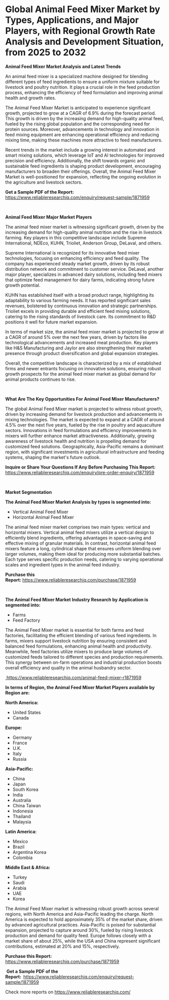 <p><h1>Global Animal Feed Mixer Market by Types, Applications, and Major Players, with Regional Growth Rate Analysis and Development Situation, from 2025 to 2032</h1></p><p><strong>Animal Feed Mixer Market Analysis and Latest Trends</strong></p>
<p><p>An animal feed mixer is a specialized machine designed for blending different types of feed ingredients to ensure a uniform mixture suitable for livestock and poultry nutrition. It plays a crucial role in the feed production process, enhancing the efficiency of feed formulation and improving animal health and growth rates.</p><p>The Animal Feed Mixer Market is anticipated to experience significant growth, projected to grow at a CAGR of 6.9% during the forecast period. This growth is driven by the increasing demand for high-quality animal feed, fueled by the rising global population and the corresponding need for protein sources. Moreover, advancements in technology and innovation in feed mixing equipment are enhancing operational efficiency and reducing mixing time, making these machines more attractive to feed manufacturers.</p><p>Recent trends in the market include a growing interest in automated and smart mixing solutions, which leverage IoT and AI technologies for improved precision and efficiency. Additionally, the shift towards organic and sustainable feed ingredients is shaping product development, encouraging manufacturers to broaden their offerings. Overall, the Animal Feed Mixer Market is well-positioned for expansion, reflecting the ongoing evolution in the agriculture and livestock sectors.</p></p>
<p><strong>Get a Sample PDF of the Report:&nbsp;</strong> <a href="https://www.reliableresearchiq.com/enquiry/request-sample/1871959?utm_campaign=2243&utm_medium=2&utm_source=Github&utm_content=ia&utm_term=16022025&utm_id=animal-feed-mixer">https://www.reliableresearchiq.com/enquiry/request-sample/1871959</a></p>
<p>&nbsp;</p>
<p><strong>Animal Feed Mixer Major Market Players</strong></p>
<p><p>The animal feed mixer market is witnessing significant growth, driven by the increasing demand for high-quality animal nutrition and the rise in livestock farming. Key players in this competitive landscape include Supreme International, NDEco, KUHN, Trioliet, Anderson Group, DeLaval, and others.</p><p>Supreme International is recognized for its innovative feed mixer technologies, focusing on enhancing efficiency and feed quality. The company has experienced steady market growth, driven by its robust distribution network and commitment to customer service. DeLaval, another major player, specializes in advanced dairy solutions, including feed mixers that optimize feed management for dairy farms, indicating strong future growth potential.</p><p>KUHN has established itself with a broad product range, highlighting its adaptability to various farming needs. It has reported significant sales revenues, bolstered by continuous innovation and strategic partnerships. Trioliet excels in providing durable and efficient feed mixing solutions, catering to the rising standards of livestock care. Its commitment to R&D positions it well for future market expansion.</p><p>In terms of market size, the animal feed mixer market is projected to grow at a CAGR of around 5% over the next few years, driven by factors like technological advancements and increased meat production. Key players like H&S Manufacturing and Jaylor are also strengthening their market presence through product diversification and global expansion strategies.</p><p>Overall, the competitive landscape is characterized by a mix of established firms and newer entrants focusing on innovative solutions, ensuring robust growth prospects for the animal feed mixer market as global demand for animal products continues to rise.</p></p>
<p>&nbsp;</p>
<p><strong>What Are The Key Opportunities For Animal Feed Mixer Manufacturers?</strong></p>
<p><p>The global Animal Feed Mixer market is projected to witness robust growth, driven by increasing demand for livestock production and advancements in mixing technologies. The market is expected to expand at a CAGR of around 4.5% over the next five years, fueled by the rise in poultry and aquaculture sectors. Innovations in feed formulations and efficiency improvements in mixers will further enhance market attractiveness. Additionally, growing awareness of livestock health and nutrition is propelling demand for customized feed solutions. Geographically, Asia-Pacific remains a dominant region, with significant investments in agricultural infrastructure and feeding systems, shaping the market's future outlook.</p></p>
<p><strong>Inquire or Share Your Questions If Any Before Purchasing This Report:</strong> <a href="https://www.reliableresearchiq.com/enquiry/pre-order-enquiry/1871959?utm_campaign=2243&utm_medium=2&utm_source=Github&utm_content=ia&utm_term=16022025&utm_id=animal-feed-mixer">https://www.reliableresearchiq.com/enquiry/pre-order-enquiry/1871959</a></p>
<p>&nbsp;</p>
<p><strong>Market Segmentation</strong></p>
<p><strong>The Animal Feed Mixer Market Analysis by types is segmented into:</strong></p>
<p><ul><li>Vertical Animal Feed Mixer</li><li>Horizontal Animal Feed Mixer</li></ul></p>
<p><p>The animal feed mixer market comprises two main types: vertical and horizontal mixers. Vertical animal feed mixers utilize a vertical design to efficiently blend ingredients, offering advantages in space-saving and effective mixing of granular materials. In contrast, horizontal animal feed mixers feature a long, cylindrical shape that ensures uniform blending over larger volumes, making them ideal for producing more substantial batches. Each type serves specific production needs, catering to varying operational scales and ingredient types in the animal feed industry.</p></p>
<p><strong>Purchase this Report:&nbsp;</strong><a href="https://www.reliableresearchiq.com/purchase/1871959?utm_campaign=2243&utm_medium=2&utm_source=Github&utm_content=ia&utm_term=16022025&utm_id=animal-feed-mixer">https://www.reliableresearchiq.com/purchase/1871959</a></p>
<p>&nbsp;</p>
<p><strong>The Animal Feed Mixer Market Industry Research by Application is segmented into:</strong></p>
<p><ul><li>Farms</li><li>Feed Factory</li></ul></p>
<p><p>The Animal Feed Mixer market is essential for both farms and feed factories, facilitating the efficient blending of various feed ingredients. In farms, mixers support livestock nutrition by ensuring consistent and balanced feed formulations, enhancing animal health and productivity. Meanwhile, feed factories utilize mixers to produce large volumes of customized feeds tailored to different species and production requirements. This synergy between on-farm operations and industrial production boosts overall efficiency and quality in the animal husbandry sector.</p></p>
<p><a href="https://www.reliableresearchiq.com/animal-feed-mixer-r1871959?utm_campaign=2243&utm_medium=2&utm_source=Github&utm_content=ia&utm_term=16022025&utm_id=animal-feed-mixer">&nbsp;https://www.reliableresearchiq.com/animal-feed-mixer-r1871959</a></p>
<p><strong>In terms of Region, the Animal Feed Mixer Market Players available by Region are:</strong></p>
<p>
    <p> <strong> North America: </strong>
        <ul>
            <li>United States</li>
            <li>Canada</li>
        </ul>
        </p> 
    <p> <strong> Europe: </strong>
        <ul>
            <li>Germany</li>
            <li>France</li>
            <li>U.K.</li>
            <li>Italy</li>
            <li>Russia</li>
        </ul>
        </p> 
    <p> <strong> Asia-Pacific: </strong>
        <ul>
            <li>China</li>
            <li>Japan</li>
            <li>South Korea</li>
            <li>India</li>
            <li>Australia</li>
            <li>China Taiwan</li>
            <li>Indonesia</li>
            <li>Thailand</li>
            <li>Malaysia</li>
        </ul>
        </p> 
    <p> <strong> Latin America: </strong>
        <ul>
            <li>Mexico</li>
            <li>Brazil</li>
            <li>Argentina Korea</li>
            <li>Colombia</li>
        </ul>
        </p> 
    <p> <strong> Middle East & Africa: </strong>
        <ul>
            <li>Turkey</li>
            <li>Saudi</li>
            <li>Arabia</li>
            <li>UAE</li>
            <li>Korea</li>
        </ul>
    </p>
    </p>
<p><p>The Animal Feed Mixer market is witnessing robust growth across several regions, with North America and Asia-Pacific leading the charge. North America is expected to hold approximately 35% of the market share, driven by advanced agricultural practices. Asia-Pacific is poised for substantial expansion, projected to capture around 30%, fueled by rising livestock production and demand for quality feed. Europe follows closely with a market share of about 25%, while the USA and China represent significant contributions, estimated at 20% and 15%, respectively.</p></p>
<p><strong>Purchase this Report: </strong><a href="https://www.reliableresearchiq.com/purchase/1871959?utm_campaign=2243&utm_medium=2&utm_source=Github&utm_content=ia&utm_term=16022025&utm_id=animal-feed-mixer">https://www.reliableresearchiq.com/purchase/1871959</a></p>
<p>&nbsp;<strong>Get a Sample PDF of the Report:&nbsp;&nbsp;</strong><a href="https://www.reliableresearchiq.com/enquiry/request-sample/1871959?utm_campaign=2243&utm_medium=2&utm_source=Github&utm_content=ia&utm_term=16022025&utm_id=animal-feed-mixer">https://www.reliableresearchiq.com/enquiry/request-sample/1871959</a></p>
<p><strong></strong></p>
<p>Check more reports on <a href="https://www.reliableresearchiq.com/?utm_campaign=2243&utm_medium=2&utm_source=Github&utm_content=ia&utm_term=16022025&utm_id=animal-feed-mixer">https://www.reliableresearchiq.com/</a></p>